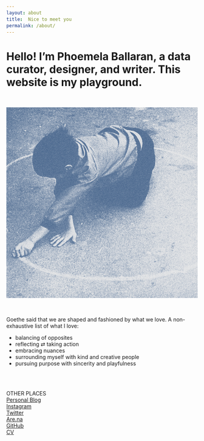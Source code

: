 ```yaml
---
layout: about
title:  Nice to meet you
permalink: /about/
---
```

<h1>Hello! I’m Phoemela Ballaran, a data curator, designer, and writer. This website is my playground.</h1>
<br>
<p align="center"><img class="vertical" src="https://raw.githubusercontent.com/phoemelaballaran/imagedb/main/about/play.png"/></p>
<br>
<p>Goethe said that we are shaped and fashioned by what we love. A non-exhaustive list of what I love:</p>
<ul>
  <li>balancing of opposites</li>
  <li>reflecting ⇄ taking action</li>
  <li>embracing nuances</li>
  <li>surrounding myself with kind and creative people</li>
  <li>pursuing purpose with sincerity and playfulness</li>
</ul>
<br>
<br>
<p>
OTHER PLACES
<br><a href="https://comoballar.github.io" target="_blank">Personal Blog</a>
<br><a href="https://www.instagram.com/phoemelaballaran/" target="_blank">Instagram</a>
<br><a href="https://twitter.com/hellophoemela" target="_blank">Twitter</a>
<br><a href="https://are.na/phoemela-ballaran" target="_blank">Are.na</a>
<br><a href="https://github.com/phoemelaballaran" target="_blank">GitHub</a>
<br><a href="https://read.cv/phoemelaballaran" target="_blank">CV</a>
<br><br>
